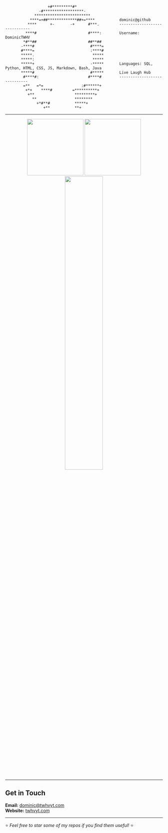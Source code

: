 
```
                   +#*********#*                   
               -#******************-               
             *************************             
           ****=+##*************##+=****           dominic@github
          ****      +-       -+      #***.         ------------------------------
         ****#                       #****:        Username: DominicTWHV
        *#**##                       ##**##        
       -****#                         #****=       
       #****=                         :****#       
       *****.                          *****       
       *****:                          *****       
       *****+                         -*****       Languages: SQL, Python, HTML, CSS, JS, Markdown, Bash, Java
       *****#                         #*****       Live Laugh Hub
        #****#:                      #****#        -----------------------------
        =**   =*=                 :#******+        
         +*+    ****#         =**********+         
          +**                  *********+          
            **                 ********            
              +*#**#           *****+              
                 +**           **+             
```

---

<p align="center">
  <img height="180em" src="https://github-readme-stats.vercel.app/api?username=DominicTWHV&show_icons=true&title_color=FB8C00&icon_color=5865F2&text_color=FB8C00&bg_color=151515&include_all_commits=true&count_private=true"/>
  <img height="180em" src="https://github-readme-stats.vercel.app/api/top-langs/?username=DominicTWHV&layout=compact&langs_count=8&title_color=FB8C00&icon_color=5865F2&text_color=FB8C00&bg_color=151515"/>
  <img width="49%" src="https://github-readme-streak-stats.herokuapp.com?user=DominicTWHV&theme=dark&hide_border=true&date_format=j%2Fn%5B%2FY%5D&sideLabels=D9DDC3" /></a>
</p>

---

## Get in Touch  
**Email:** dominic@twhvyt.com  
**Website:** [twhvyt.com](https://twhvyt.com)  

---

⭐️ _Feel free to star some of my repos if you find them useful!_ ⭐️
